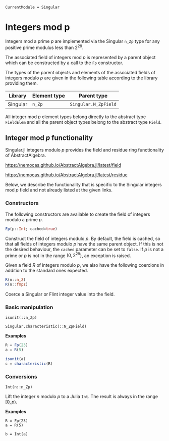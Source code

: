 ```@meta
CurrentModule = Singular
```

# Integers mod p

Integers mod a prime $p$ are implemented via the Singular `n_Zp` type for any positive
prime modulus less than $2^{29}$.

The associated field of integers mod $p$ is represented by a parent object which can
be constructed by a call to the `Fp` constructor.

The types of the parent objects and elements of the associated fields of integers modulo
$p$ are given in the following table according to the library providing them.

 Library        | Element type  | Parent type
----------------|---------------|--------------------
Singular        | `n_Zp`        | `Singular.N_ZpField`

All integer mod $p$ element types belong directly to the abstract type `FieldElem` and
all the parent object types belong to the abstract type `Field`.

## Integer mod $p$ functionality

Singular.jl integers modulo $p$ provides the field and residue ring functionality of
AbstractAlgebra.

<https://nemocas.github.io/AbstractAlgebra.jl/latest/field>

<https://nemocas.github.io/AbstractAlgebra.jl/latest/residue>

Below, we describe the functionality that is specific to the Singular integers mod $p$
field and not already listed at the given links.

### Constructors

The following constructors are available to create the field of integers modulo a
prime $p$.

```julia
Fp(p::Int; cached=true)
```

Construct the field of integers modulo $p$. By default, the field is cached, so that
all fields of integers modulo $p$ have the same parent object. If this is not the
desired behaviour, the `cached` parameter can be set to `false`. If $p$ is not a prime
or $p$ is not in the range $(0, 2^{29})$, an exception is raised.

Given a field $R$ of integers modulo $p$, we also have the following coercions in
addition to the standard ones expected.

```julia
R(n::n_Z)
R(n::fmpz)
```

Coerce a Singular or Flint integer value into the field.

### Basic manipulation

```@docs
isunit(::n_Zp)
```

```@docs
Singular.characteristic(::N_ZpField)
```

**Examples**

```julia
R = Fp(23)
a = R(5)

isunit(a)
c = characteristic(R)
```

### Conversions

```
Int(n::n_Zp)
```

Lift the integer $n$ modulo $p$ to a Julia `Int`. The result is always in the range
$[0, p)$.

**Examples**

```
R = Fp(23)
a = R(5)

b = Int(a)
```

